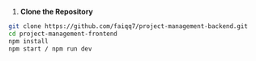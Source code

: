   1. **Clone the Repository**
   ```bash
   git clone https://github.com/faiqq7/project-management-backend.git
   cd project-management-frontend
   npm install
   npm start / npm run dev
